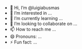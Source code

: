 - 👋 Hi, I’m @luigiabusmas
- 👀 I’m interested in ...
- 🌱 I’m currently learning ...
- 💞️ I’m looking to collaborate on ...
- 📫 How to reach me ...
- 😄 Pronouns: ...
- ⚡ Fun fact: ...

<!---
luigiabusmas/luigiabusmas is a ✨ special ✨ repository because its `README.md` (this file) appears on your GitHub profile.
You can click the Preview link to take a look at your changes.
--->
